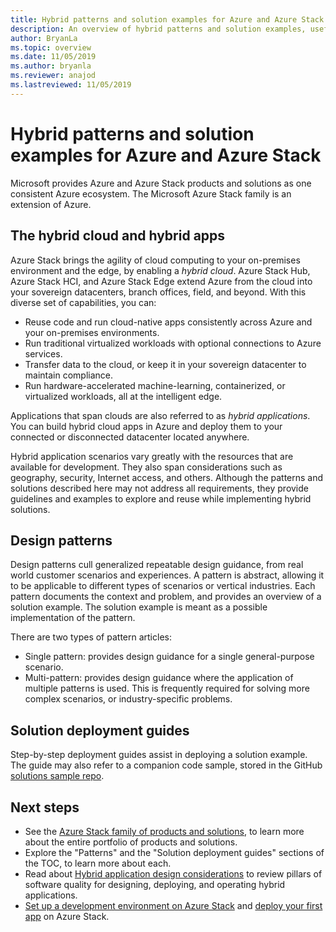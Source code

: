 ```yaml
---
title: Hybrid patterns and solution examples for Azure and Azure Stack
description: An overview of hybrid patterns and solution examples, useful for learning and building hybrid solutions on Azure and Azure Stack.
author: BryanLa
ms.topic: overview
ms.date: 11/05/2019
ms.author: bryanla
ms.reviewer: anajod
ms.lastreviewed: 11/05/2019
---
```


# Hybrid patterns and solution examples for Azure and Azure Stack

Microsoft provides Azure and Azure Stack products and solutions as one consistent Azure ecosystem. The Microsoft Azure Stack family is an extension of Azure. 

## The hybrid cloud and hybrid apps

Azure Stack brings the agility of cloud computing to your on-premises environment and the edge, by enabling a *hybrid cloud*. Azure Stack Hub, Azure Stack HCI, and Azure Stack Edge extend Azure from the cloud into your sovereign datacenters, branch offices, field, and beyond. With this diverse set of capabilities, you can:

- Reuse code and run cloud-native apps consistently across Azure and your on-premises environments.
- Run traditional virtualized workloads with optional connections to Azure services.
- Transfer data to the cloud, or keep it in your sovereign datacenter to maintain compliance.
- Run hardware-accelerated machine-learning, containerized, or virtualized workloads, all at the intelligent edge.

Applications that span clouds are also referred to as *hybrid applications*. You can build hybrid cloud apps in Azure and deploy them to your connected or disconnected datacenter located anywhere.

Hybrid application scenarios vary greatly with the resources that are available for development. They also span considerations such as geography, security, Internet access, and others. Although the patterns and solutions described here may not address all requirements, they provide guidelines and examples to explore and reuse while implementing hybrid solutions.

## Design patterns

Design patterns cull generalized repeatable design guidance, from real world customer scenarios and experiences. A pattern is abstract, allowing it to be applicable to different types of scenarios or vertical industries. Each pattern documents the context and problem, and provides an overview of a solution example. The solution example is meant as a possible implementation of the pattern.

There are two types of pattern articles:

- Single pattern: provides design guidance for a single general-purpose scenario.
- Multi-pattern: provides design guidance where the application of multiple patterns is used. This is frequently required for solving more complex scenarios, or industry-specific problems.

## Solution deployment guides

Step-by-step deployment guides assist in deploying a solution example. The guide may also refer to a companion code sample, stored in the GitHub [solutions sample repo](https://github.com/Azure-Samples/azure-intelligent-edge-patterns). 

## Next steps

- See the [Azure Stack family of products and solutions](/azure-stack), to learn more about the entire portfolio of products and solutions.
- Explore the "Patterns" and the "Solution deployment guides" sections of the TOC, to learn more about each.
- Read about [Hybrid application design considerations](overview-app-design-considerations.md) to review pillars of software quality for designing, deploying, and operating hybrid applications.
- [Set up a development environment on Azure Stack](../user/azure-stack-dev-start.md) and [deploy your first app](../user/azure-stack-dev-start-deploy-app.md) on Azure Stack.
